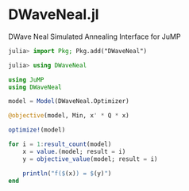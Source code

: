 # DWaveNeal.jl
DWave Neal Simulated Annealing Interface for JuMP

```julia
julia> import Pkg; Pkg.add("DWaveNeal")

julia> using DWaveNeal
```

```julia
using JuMP
using DWaveNeal
```

```julia
model = Model(DWaveNeal.Optimizer)

@objective(model, Min, x' * Q * x)

optimize!(model)

for i = 1:result_count(model)
    x = value.(model; result = i)
    y = objective_value(model; result = i)

    println("f($(x)) = $(y)")
end
```
